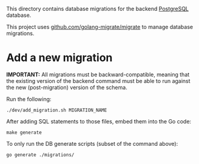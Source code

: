 This directory contains database migrations for the backend [PostgreSQL](https://www.postgresql.org/) database.

This project uses [github.com/golang-migrate/migrate](https://github.com/golang-migrate/migrate/tree/master/cmd/migrate) to manage database migrations.

#  Add a new migration

**IMPORTANT:** All migrations must be backward-compatible, meaning that the existing version of the backend command must be able to run against the new (post-migration) version of the schema.

Run the following:

```
./dev/add_migration.sh MIGRATION_NAME
```

After adding SQL statements to those files, embed them into the Go code:

```
make generate
```

To only run the DB generate scripts (subset of the command above):

```
go generate ./migrations/
```